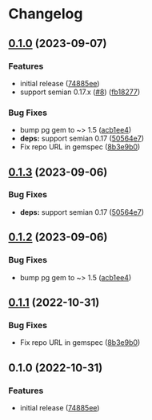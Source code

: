 # Changelog

## [0.1.0](https://github.com/mschoenlaub/semian-postgres/compare/v0.1.3...v0.1.0) (2023-09-07)


### Features

* initial release ([74885ee](https://github.com/mschoenlaub/semian-postgres/commit/74885ee9b96a1cb42c7dbcb63730b8a68628dd5f))
* support semian 0.17.x ([#8](https://github.com/mschoenlaub/semian-postgres/issues/8)) ([fb18277](https://github.com/mschoenlaub/semian-postgres/commit/fb1827738d9fa257325177c993d7f32d4ceaaebe))


### Bug Fixes

* bump pg gem to ~&gt; 1.5 ([acb1ee4](https://github.com/mschoenlaub/semian-postgres/commit/acb1ee4ee17cf90f91b852d67875958bf8cd5b7e))
* **deps:** support semian 0.17 ([50564e7](https://github.com/mschoenlaub/semian-postgres/commit/50564e7e46f7ac28b4c34cf6c60b91410f1eeb98))
* Fix repo URL in gemspec ([8b3e9b0](https://github.com/mschoenlaub/semian-postgres/commit/8b3e9b0aee2ef259ee2f1b0572ff5d561cf993fe))

## [0.1.3](https://github.com/mschoenlaub/semian-postgres/compare/v0.1.2...v0.1.3) (2023-09-06)


### Bug Fixes

* **deps:** support semian 0.17 ([50564e7](https://github.com/mschoenlaub/semian-postgres/commit/50564e7e46f7ac28b4c34cf6c60b91410f1eeb98))

## [0.1.2](https://github.com/mschoenlaub/semian-postgres/compare/v0.1.1...v0.1.2) (2023-09-06)


### Bug Fixes

* bump pg gem to ~&gt; 1.5 ([acb1ee4](https://github.com/mschoenlaub/semian-postgres/commit/acb1ee4ee17cf90f91b852d67875958bf8cd5b7e))

## [0.1.1](https://github.com/mschoenlaub/semian-postgres/compare/v0.1.0...v0.1.1) (2022-10-31)


### Bug Fixes

* Fix repo URL in gemspec ([8b3e9b0](https://github.com/mschoenlaub/semian-postgres/commit/8b3e9b0aee2ef259ee2f1b0572ff5d561cf993fe))

## 0.1.0 (2022-10-31)


### Features

* initial release ([74885ee](https://github.com/mschoenlaub/semian-postgres/commit/74885ee9b96a1cb42c7dbcb63730b8a68628dd5f))
